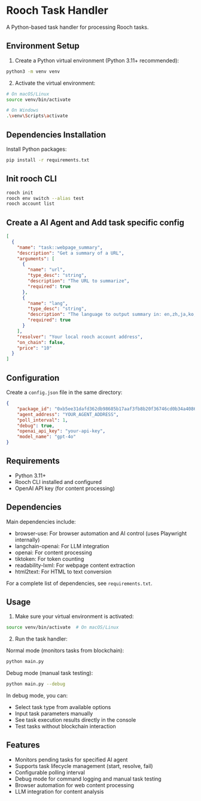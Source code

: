 # Rooch Task Handler

A Python-based task handler for processing Rooch tasks.

## Environment Setup

1. Create a Python virtual environment (Python 3.11+ recommended):
```bash
python3 -m venv venv
```

2. Activate the virtual environment:
```bash
# On macOS/Linux
source venv/bin/activate

# On Windows
.\venv\Scripts\activate
```

## Dependencies Installation

Install Python packages:
```bash
pip install -r requirements.txt
```

## Init rooch CLI

```bash
rooch init
rooch env switch --alias test
rooch account list
```

## Create a AI Agent and Add task specific config

```json
[
  {
    "name": "task::webpage_summary",
    "description": "Get a summary of a URL",
    "arguments": [
      {
        "name": "url",
        "type_desc": "string",
        "description": "The URL to summarize",
        "required": true
      },
      {
        "name": "lang",
        "type_desc": "string",
        "description": "The language to output summary in: en,zh,ja,ko,es,fr,de",
        "required": true
      }
    ],
    "resolver": "Your local rooch account address",
    "on_chain": false,
    "price": "10"
  }
]
```

## Configuration

Create a `config.json` file in the same directory:

```json
{
    "package_id": "0xb5ee31dafd362db98685b17aaf3fb8b20f36746cd0b34a4086fbdf39f13a1c3b",
    "agent_address": "YOUR_AGENT_ADDRESS",
    "poll_interval": 1,
    "debug": true,
    "openai_api_key": "your-api-key",
    "model_name": "gpt-4o"
}
```

## Requirements

- Python 3.11+
- Rooch CLI installed and configured
- OpenAI API key (for content processing)

## Dependencies

Main dependencies include:
- browser-use: For browser automation and AI control (uses Playwright internally)
- langchain-openai: For LLM integration
- openai: For content processing
- tiktoken: For token counting
- readability-lxml: For webpage content extraction
- html2text: For HTML to text conversion

For a complete list of dependencies, see `requirements.txt`.

## Usage

1. Make sure your virtual environment is activated:
```bash
source venv/bin/activate  # On macOS/Linux
```

2. Run the task handler:

Normal mode (monitors tasks from blockchain):
```bash
python main.py
```

Debug mode (manual task testing):
```bash
python main.py --debug
```

In debug mode, you can:
- Select task type from available options
- Input task parameters manually
- See task execution results directly in the console
- Test tasks without blockchain interaction

## Features

- Monitors pending tasks for specified AI agent
- Supports task lifecycle management (start, resolve, fail)
- Configurable polling interval
- Debug mode for command logging and manual task testing
- Browser automation for web content processing
- LLM integration for content analysis
